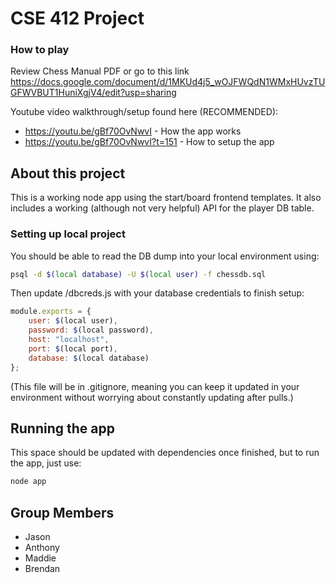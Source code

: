 # CSE 412 Project 

### How to play
Review Chess Manual PDF or go to this link
https://docs.google.com/document/d/1MKUd4j5_wOJFWQdN1WMxHUvzTUGFWVBUT1HuniXgjV4/edit?usp=sharing

Youtube video walkthrough/setup found here (RECOMMENDED):
- https://youtu.be/gBf70OvNwvI - How the app works
- https://youtu.be/gBf70OvNwvI?t=151 - How to setup the app

## About this project
This is a working node app using the start/board frontend templates. It also includes a working (although not very helpful) API for the player DB table. 

### Setting up local project
You should be able to read the DB dump into your local environment using:
```bash
psql -d $(local database) -U $(local user) -f chessdb.sql
```

Then update /dbcreds.js with your database credentials to finish setup:
```javascript
module.exports = {
    user: $(local user),
    password: $(local password),
    host: "localhost",
    port: $(local port),
    database: $(local database)
};
```
(This file will be in .gitignore, meaning you can keep it updated in your environment without worrying about constantly updating after pulls.)

## Running the app
This space should be updated with dependencies once finished, but to run the app, just use:
```bash
node app
```

## Group Members
- Jason
- Anthony
- Maddie
- Brendan

